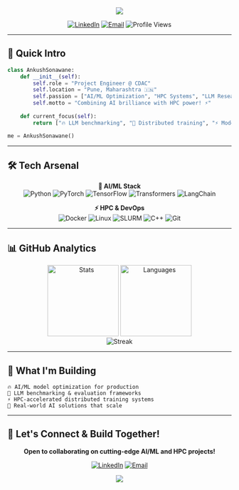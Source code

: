 <div align="center">
  <img src="https://readme-typing-svg.demolab.com/?lines=HPC+%2B+AI%2FML+Engineer;Building+Scalable+AI+Solutions;Deep+Learning+%26+NLP+Expert;Let's+Build+Something+Amazing!&font=Fira%20Code&center=true&width=500&height=60&color=00d4aa&vCenter=true&size=20&pause=1000">
</div>

<div align="center">
  
  [![LinkedIn](https://img.shields.io/badge/LinkedIn-0077B5?style=for-the-badge&logo=linkedin&logoColor=white)](https://www.linkedin.com/in/ankush-sonawane-55b100234/)
  [![Email](https://img.shields.io/badge/Email-D14836?style=for-the-badge&logo=gmail&logoColor=white)](mailto:ankushsonawane60@gmail.com)
  ![Profile Views](https://komarev.com/ghpvc/?username=Ankush610&color=00d4aa&style=for-the-badge&label=Visitors)
  
</div>

---

## 🚀 Quick Intro

```python
class AnkushSonawane:
    def __init__(self):
        self.role = "Project Engineer @ CDAC"
        self.location = "Pune, Maharashtra 🇮🇳"
        self.passion = ["AI/ML Optimization", "HPC Systems", "LLM Research"]
        self.motto = "Combining AI brilliance with HPC power! ⚡"
    
    def current_focus(self):
        return ["🔥 LLM benchmarking", "🚀 Distributed training", "⚡ Model optimization"]

me = AnkushSonawane()
```

---

## 🛠️ Tech Arsenal

<div align="center">

**🤖 AI/ML Stack**
<br>
![Python](https://img.shields.io/badge/Python-3776AB?style=flat-square&logo=python&logoColor=white)
![PyTorch](https://img.shields.io/badge/PyTorch-EE4C2C?style=flat-square&logo=pytorch&logoColor=white)
![TensorFlow](https://img.shields.io/badge/TensorFlow-FF6F00?style=flat-square&logo=tensorflow&logoColor=white)
![Transformers](https://img.shields.io/badge/🤗Transformers-FFD21E?style=flat-square)
![LangChain](https://img.shields.io/badge/LangChain-121212?style=flat-square)

**⚡ HPC & DevOps**
<br>
![Docker](https://img.shields.io/badge/Docker-2496ED?style=flat-square&logo=docker&logoColor=white)
![Linux](https://img.shields.io/badge/Linux-FCC624?style=flat-square&logo=linux&logoColor=black)
![SLURM](https://img.shields.io/badge/SLURM-0066CC?style=flat-square)
![C++](https://img.shields.io/badge/C++-00599C?style=flat-square&logo=cplusplus&logoColor=white)
![Git](https://img.shields.io/badge/Git-F05032?style=flat-square&logo=git&logoColor=white)

</div>

---

## 📊 GitHub Analytics

<div align="center">
  <img src="https://github-readme-stats.vercel.app/api?username=Ankush610&show_icons=true&theme=tokyonight&hide_border=true&count_private=true&include_all_commits=true" alt="Stats" height="160"/>
  <img src="https://github-readme-stats.vercel.app/api/top-langs/?username=Ankush610&layout=compact&theme=tokyonight&hide_border=true&langs_count=6" alt="Languages" height="160"/>
</div>

<div align="center">
  <img src="https://github-readme-streak-stats.herokuapp.com/?user=Ankush610&theme=tokyonight&hide_border=true&fire=00d4aa&ring=00d4aa&currStreakLabel=00d4aa" alt="Streak"/>
</div>

---

## 🎯 What I'm Building

```
🔥 AI/ML model optimization for production
🚀 LLM benchmarking & evaluation frameworks  
⚡ HPC-accelerated distributed training systems
🧠 Real-world AI solutions that scale
```

---

## 🌟 Let's Connect & Build Together!

<div align="center">
  
  **Open to collaborating on cutting-edge AI/ML and HPC projects!**
  
  [![LinkedIn](https://img.shields.io/badge/Connect_on_LinkedIn-0077B5?style=for-the-badge&logo=linkedin&logoColor=white)](https://www.linkedin.com/in/ankush-sonawane-55b100234/)
  [![Email](https://img.shields.io/badge/Drop_me_an_Email-D14836?style=for-the-badge&logo=gmail&logoColor=white)](mailto:ankushsonawane60@gmail.com)
  
  <img src="https://readme-typing-svg.demolab.com/?lines=Thanks+for+visiting!+⭐;Star+repos+if+you+find+them+useful!&font=Fira%20Code&center=true&width=400&height=30&color=00d4aa&vCenter=true&size=16&pause=2000">
  
</div>
